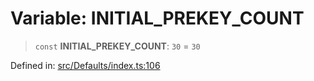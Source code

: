 # Variable: INITIAL\_PREKEY\_COUNT

> `const` **INITIAL\_PREKEY\_COUNT**: `30` = `30`

Defined in: [src/Defaults/index.ts:106](https://github.com/Fokusdotid/bail/blob/a029a4f9908cd3806112e8438f5a31dda1376b84/src/Defaults/index.ts#L106)
